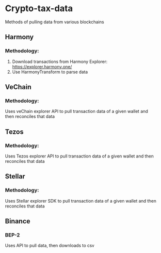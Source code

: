 # Crypto-tax-data
Methods of pulling  data from various blockchains

## Harmony
### Methodology:
1. Download transactions from Harmony Explorer: https://explorer.harmony.one/
2. Use HarmonyTransform to parse data

## VeChain
### Methodology:

Uses veChain explorer API to pull transaction data of a given wallet and then reconciles that data

## Tezos
### Methodology:

Uses Tezos explorer API to pull transaction data of a given wallet and then reconciles that data

## Stellar
### Methodology:

Uses Stellar explorer SDK to pull transaction data of a given wallet and then reconciles that data

## Binance 
### BEP-2

Uses API to pull data, then downloads to csv
